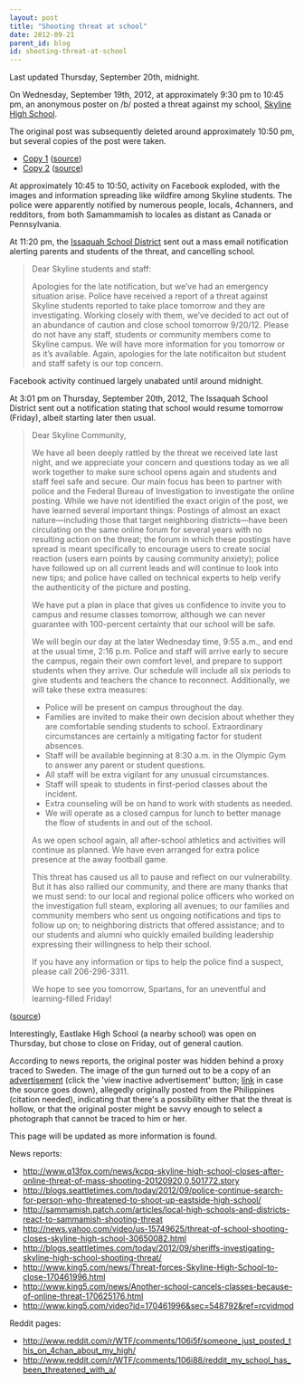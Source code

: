 ```yaml
---
layout: post
title: "Shooting threat at school"
date: 2012-09-21
parent_id: blog 
id: shooting-threat-at-school
---
```


Last updated Thursday, September 20th, midnight.

On Wednesday, September 19th, 2012, at approximately 9:30 pm to 10:45 pm, an anonymous poster on /b/ posted a threat against my school, [Skyline High School](http://www.shs.issaquah.wednet.edu).

The original post was subsequently deleted around approximately 10:50 pm, but several copies of the post were taken.

*   [Copy 1](http://michael0x2a.com/wp-content/uploads/threat-1.png) ([source](http://gyazo.com/0f347d5267114315bfe18d98e483d582))
*   [Copy 2](http://michael0x2a.com/wp-content/uploads/threat-2.png) ([source](http://i.imgur.com/Ujuqc.png))

At approximately 10:45 to 10:50, activity on Facebook exploded, with the images and information spreading like wildfire among Skyline students. The police were apparently notified by numerous people, locals, 4channers, and redditors, from both Samammamish to locales as distant as Canada or Pennsylvania. 

At 11:20 pm, the [Issaquah School District](http://www.issaquah.wednet.edu) sent out a mass email notification alerting parents and students of the threat, and cancelling school.

> Dear Skyline students and staff:
>
> Apologies for the late notification, but we’ve had an emergency situation arise. Police have received a report of a threat against Skyline students reported to take place tomorrow and they are investigating. Working closely with them, we’ve decided to act out of an abundance of caution and close school tomorrow 9/20/12. Please do not have any staff, students or community members come to Skyline campus. We will have more information for you tomorrow or as it’s available. Again, apologies for the late notificaiton but student and staff safety is our top concern.

Facebook activity continued largely unabated until around midnight.

At 3:01 pm on Thursday, September 20th, 2012, The Issaquah School District sent out a notification stating that school would resume tomorrow (Friday), albeit starting later then usual.

> Dear Skyline Community,
> 
> We have all been deeply rattled by the threat we received late last night, and we appreciate your concern and questions today as we all work together to make sure school opens again and students and staff feel safe and secure. Our main focus has been to partner with police and the Federal Bureau of Investigation to investigate the online posting. While we have not identified the exact origin of the post, we have learned several important things: Postings of almost an exact nature—including those that target neighboring districts—have been circulating on the same online forum for several years with no resulting action on the threat; the forum in which these postings have spread is meant specifically to encourage users to create social reaction (users earn points by causing community anxiety); police have followed up on all current leads and will continue to look into new tips; and police have called on technical experts to help verify the authenticity of the picture and posting.
> 
> We have put a plan in place that gives us confidence to invite you to campus and resume classes tomorrow, although we can never guarantee with 100-percent certainty that our school will be safe.
>
> We will begin our day at the later Wednesday time, 9:55 a.m., and end at the usual time, 2:16 p.m.  Police and staff will arrive early to secure the campus, regain their own comfort level, and prepare to support students when they arrive. Our schedule will include all six periods to give students and teachers the chance to reconnect. Additionally, we will take these extra measures:
>
> *   Police will be present on campus throughout the day.
> *   Families are invited to make their own decision about whether they are comfortable sending students to school. Extraordinary circumstances are certainly a mitigating factor for student absences.
> *   Staff will be available beginning at 8:30 a.m. in the Olympic Gym to answer any parent or student questions.
> *   All staff will be extra vigilant for any unusual circumstances.
> *   Staff will speak to students in first-period classes about the incident.
> *   Extra counseling will be on hand to work with students as needed.
> *   We will operate as a closed campus for lunch to better manage the flow of students in and out of the school.
>
> As we open school again, all after-school athletics and activities will continue as planned. We have even arranged for extra police presence at the away football game.
>
> This threat has caused us all to pause and reflect on our vulnerability. But it has also rallied our community, and there are many thanks that we must send: to our local and regional police officers who worked on the investigation full steam, exploring all avenues; to our families and community members who sent us ongoing notifications and tips to follow up on; to neighboring districts that offered assistance; and to our students and alumni who quickly emailed building leadership expressing their willingness to help their school.
>
> If you have any information or tips to help the police find a suspect, please call 206-296-3311.
>
> We hope to see you tomorrow, Spartans, for an uneventful and learning-filled Friday!

([source](http://www.issaquah.wednet.edu/news/releases/ViewArticle.aspx?NewsID=2542))

Interestingly, Eastlake High School (a nearby school) was open on Thursday, but chose to close on Friday, out of general caution.

According to news reports, the original poster was hidden behind a proxy traced to Sweden. The image of the gun turned out to be a copy of an [advertisement](http://www.sulit.com.ph/index.php/view+classifieds/id/5775986/erma+sub+machine+gun) (click the 'view inactive advertisement' button; [link](http://michael0x2a.com/wp-content/uploads/gun-advertisement.png) in case the source goes down), allegedly originally posted from the Philippines (citation needed), indicating that there's a possibility either that the threat is hollow, or that the original poster might be savvy enough to select a photograph that cannot be traced to him or her.

This page will be updated as more information is found.

News reports:

*   <http://www.q13fox.com/news/kcpq-skyline-high-school-closes-after-online-threat-of-mass-shooting-20120920,0,501772.story>
*   <http://blogs.seattletimes.com/today/2012/09/police-continue-search-for-person-who-threatened-to-shoot-up-eastside-high-school/>
*   <http://sammamish.patch.com/articles/local-high-schools-and-districts-react-to-sammamish-shooting-threat>
*   <http://news.yahoo.com/video/us-15749625/threat-of-school-shooting-closes-skyline-high-school-30650082.html>
*   <http://blogs.seattletimes.com/today/2012/09/sheriffs-investigating-skyline-high-school-shooting-threat/>
*   <http://www.king5.com/news/Threat-forces-Skyline-High-School-to-close-170461996.html>
*   <http://www.king5.com/news/Another-school-cancels-classes-because-of-online-threat-170625176.html>
*   <http://www.king5.com/video?id=170461996&sec=548792&ref=rcvidmod>

Reddit pages:

*   <http://www.reddit.com/r/WTF/comments/106i5f/someone_just_posted_this_on_4chan_about_my_high/>
*   <http://www.reddit.com/r/WTF/comments/106i88/reddit_my_school_has_been_threatened_with_a/>